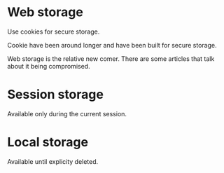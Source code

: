 # Web storage

Use cookies for secure storage.

Cookie have been around longer and have been built for secure storage.

Web storage is the relative new comer. There are some articles that talk about it being compromised.

# Session storage

Available only during the current session.

# Local storage

Available until explicity deleted.

